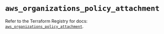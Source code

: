 # `aws_organizations_policy_attachment`

Refer to the Terraform Registry for docs: [`aws_organizations_policy_attachment`](https://registry.terraform.io/providers/hashicorp/aws/3.76.1/docs/resources/organizations_policy_attachment).
